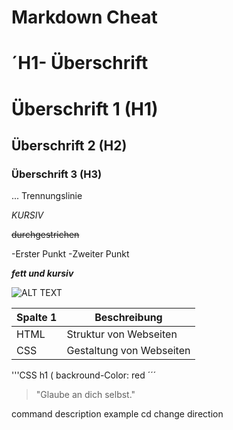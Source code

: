 # Markdown Cheat

# ´H1- Überschrift

# Überschrift 1 (H1)

## Überschrift 2 (H2)

### Überschrift 3 (H3)

... Trennungslinie

_KURSIV_

~~durchgestrichen~~

-Erster Punkt
-Zweiter Punkt

**_fett und kursiv_**



![ ALT TEXT](https://picsum.photos/300/300)





| Spalte 1 | Beschreibung                |
| ---------| ----------------------------|  
|HTML      | Struktur von Webseiten      |
|CSS       | Gestaltung von Webseiten    |

'''CSS 
h1 ( backround-Color: red
´´´
> "Glaube an dich selbst."
<p style="color:red text-allgin

| command| description | example |
|:-------| :-----------:|------: |
|cd      | change direction|      |


<!--`backtick shift + '  ( LINKS NEBEN DER LÖSCHTASTE )

`hallo ich bin hier!`










